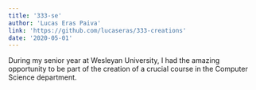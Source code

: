 ```yaml
---
title: '333-se'
author: 'Lucas Eras Paiva'
link: 'https://github.com/lucaseras/333-creations'
date: '2020-05-01'
---
```


During my senior year at Wesleyan University, I had the amazing opportunity to
be part of the creation of a crucial course in the Computer Science department. 

